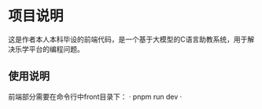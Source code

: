 # 项目说明
这是作者本人本科毕设的前端代码，是一个基于大模型的C语言助教系统，用于解决乐学平台的编程问题。

## 使用说明
前端部分需要在命令行中front目录下：
·
pnpm run dev
·

